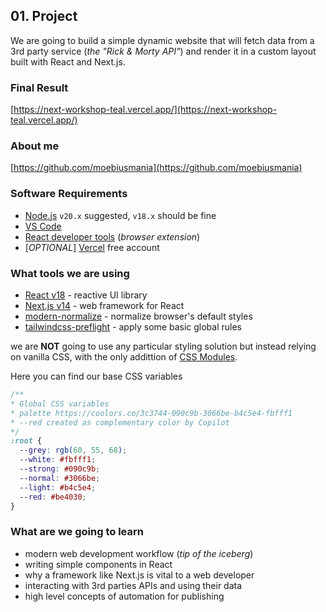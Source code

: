 ## 01. Project

We are going to build a simple dynamic website that will fetch data from a 3rd party service (_the "Rick & Morty API"_) and render it in a custom layout built with React and Next.js.

### Final Result

[https://next-workshop-teal.vercel.app/](https://next-workshop-teal.vercel.app/)

### About me

[https://github.com/moebiusmania](https://github.com/moebiusmania)

### Software Requirements

- [Node.js](https://nodejs.org/) `v20.x` suggested, `v18.x` should be fine
- [VS Code](https://code.visualstudio.com/)
- [React developer tools](https://chrome.google.com/webstore/detail/react-developer-tools/fmkadmapgofadopljbjfkapdkoienihi) (_browser extension_)
- [*OPTIONAL*] [Vercel](https://vercel.com/) free account

### What tools we are using

- [React v18](https://react.dev/) - reactive UI library
- [Next.js v14](https://nextjs.org/) - web framework for React
- [modern-normalize](https://github.com/sindresorhus/modern-normalize) - normalize browser's default styles
- [tailwindcss-preflight](https://github.com/grievouz/tailwindcss-preflight) - apply some basic global rules

we are **NOT** going to use any particular styling solution but instead relying on vanilla CSS, with the only addittion of [CSS Modules](https://github.com/css-modules/css-modules).

Here you can find our base CSS variables

```css
/**
* Global CSS variables
* palette https://coolors.co/3c3744-090c9b-3066be-b4c5e4-fbfff1
* --red created as complementary color by Copilot
*/
:root {
  --grey: rgb(60, 55, 68);
  --white: #fbfff1;
  --strong: #090c9b;
  --normal: #3066be;
  --light: #b4c5e4;
  --red: #be4030;
}
```

### What are we going to learn

- modern web development workflow (_tip of the iceberg_)
- writing simple components in React
- why a framework like Next.js is vital to a web developer
- interacting with 3rd parties APIs and using their data
- high level concepts of automation for publishing
